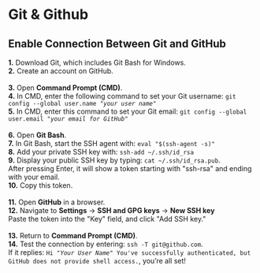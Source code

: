 <h1>Git & Github</h1>

<h2>Enable Connection Between Git and GitHub</h2>
<p>
    <strong>1.</strong> Download Git, which includes Git Bash for Windows. <br />
    <strong>2.</strong> Create an account on GitHub. <br /><br />
    <strong>3.</strong> Open <strong>Command Prompt (CMD)</strong>. <br />
    <strong>4.</strong> In CMD, enter the following command to set your Git username: 
    <code>git config --global user.name "<em>your user name</em>"</code> <br />
    <strong>5.</strong> In CMD, enter this command to set your Git email: 
    <code>git config --global user.email "<em>your email for GitHub</em>"</code> <br /><br />
    <strong>6.</strong> Open <strong>Git Bash</strong>. <br />
    <strong>7.</strong> In Git Bash, start the SSH agent with: 
    <code>eval "$(ssh-agent -s)"</code> <br />
    <strong>8.</strong> Add your private SSH key with: 
    <code>ssh-add ~/.ssh/id_rsa</code> <br />
    <strong>9.</strong> Display your public SSH key by typing: 
    <code>cat ~/.ssh/id_rsa.pub</code>. <br />
         After pressing Enter, it will show a token starting with "ssh-rsa" and ending with your email. <br />
    <strong>10.</strong> Copy this token. <br /><br />
    <strong>11.</strong> Open <strong>GitHub</strong> in a browser. <br />
    <strong>12.</strong> Navigate to <strong>Settings</strong> -> <strong>SSH and GPG keys</strong> -> <strong>New SSH key</strong><br />
      Paste the token into the "Key" field, and click "Add SSH key." <br /><br />
    <strong>13.</strong> Return to <strong>Command Prompt (CMD)</strong>. <br />
    <strong>14.</strong> Test the connection by entering: 
    <code>ssh -T git@github.com</code>. <br />
        If it replies: <code>Hi "<em>Your User Name</em>" You've successfully authenticated, but GitHub does not provide shell access.</code>, you’re all set! <br />
</p>
